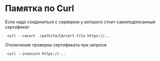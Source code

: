 # Памятка по Curl

Если надо соединиться с сервером у которого стоит самоподписанный сертификат

```shell
 curl --cacert  /path/to/CA/cert.file https://...
```

Отключение проверки сертификата при запросе
```shell
 curl --insecure https://...
```
